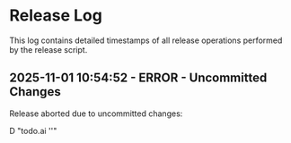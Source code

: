 # Release Log

This log contains detailed timestamps of all release operations performed by the release script.

## 2025-11-01 10:54:52 - ERROR - Uncommitted Changes

Release aborted due to uncommitted changes:

 D "todo.ai ''"

